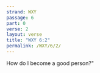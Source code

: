 ```yaml
---
strand: WXY
passage: 6
part: 0
verse: 2
layout: verse
title: "WXY 6:2"
permalink: /WXY/6/2/
---
```

How do I become a good person?"
